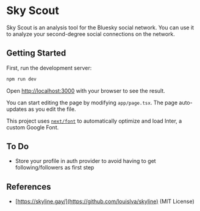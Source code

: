 # Sky Scout

Sky Scout is an analysis tool for the Bluesky social network. You can use it to analyze your second-degree social connections on the network.

## Getting Started

First, run the development server:

```bash
npm run dev
```

Open [http://localhost:3000](http://localhost:3000) with your browser to see the result.

You can start editing the page by modifying `app/page.tsx`. The page auto-updates as you edit the file.

This project uses [`next/font`](https://nextjs.org/docs/basic-features/font-optimization) to automatically optimize and load Inter, a custom Google Font.

## To Do

- Store your profile in auth provider to avoid having to get following/followers as first step

## References

- [https://skyline.gay/](https://github.com/louislva/skyline) (MIT License)
